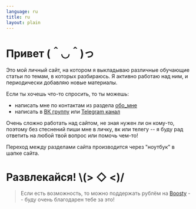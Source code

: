 ```yaml
---
language: ru
title: ru
layout: plain
---
```

# Привет (＾◡＾)っ

Это мой личный сайт, на котором я выкладываю различные обучающие статьи по темам, в которых разбираюсь. Я активно работаю над ним, и периодически добавляю новые материалы.

Если ты хочешь что-то спросить, то ты можешь:
* написать мне по контактам из раздела [обо\_мне](/about)
* написать в [ВК группу](https://vk.com/kee_reel_blog) или [Telegram канал](https://t.me/kee_reel_blog)

Очень сложно работать над сайтом, не зная нужен ли он кому-то, поэтому без стеснений пиши мне в личку, вк или телегу -- я буду рад ответить на любой твой вопрос или помочь чем-то!

Переход между разделами сайта производится через "ноутбук" в шапке сайта.

# Развлекайся! \\(> ◇ \<)/

> Если есть возможность, то можно поддержать рублём на [Boosty](https://boosty.to/kee-reel) -- буду очень благодарен тебе за это!

